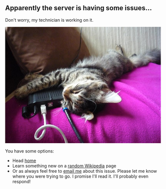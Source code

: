 Apparently the server is having some issues...
-----------------------------

Don't worry, my technician is working on it.


![Technician cat](/images/404.jpg)

You have some options:

+ Head [home](http://smileykeith.com/)
+ Learn something new on a [random Wikipedia](http://en.wikipedia.org/wiki/Special:Random) page
+ Or as always feel free to <a href="&#x6d;&#97;&#105;&#108;&#x74;&#111;&#58;&#x6b;&#x65;&#x69;&#116;&#x68;&#x62;&#115;&#109;&#105;&#108;&#x65;&#x79;&#64;&#103;&#109;&#97;&#x69;&#x6c;&#46;&#99;&#111;&#109;">email me</a> about this issue. Please let me know where you were trying to go. I promise I'll read it. I'll probably even respond!

